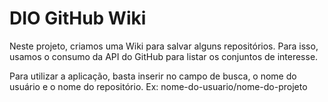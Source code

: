 # DIO GitHub Wiki
Neste projeto, criamos uma Wiki para salvar alguns repositórios. Para isso, usamos o consumo da API do GitHub para listar os conjuntos de interesse.

Para utilizar a aplicação, basta inserir no campo de busca, o nome do usuário e o nome do repositório. Ex: nome-do-usuario/nome-do-projeto